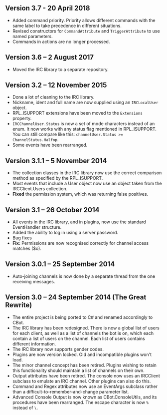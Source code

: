 Version 3.7 - 20 April 2018
---------------------------

* Added command priority. Priority allows different commands with the same label to take precedence in different situations.
* Revised constructors for `CommandAttribute` and `TriggerAttribute` to use named parameters.
* Commands in actions are no longer processed.

Version 3.6 – 2 August 2017
---------------------------

* Moved the IRC library to a separate repository.

Version 3.2 – 12 November 2015
------------------------------

* Done a lot of cleaning to the IRC library.
* Nickname, ident and full name are now supplied using an `IRCLocalUser` object.
* RPL_ISUPPORT extensions have been moved to the `Extensions` property.
* `IRCChannelUser.Status` is now a set of mode characters instead of an enum. It now works with any status flag mentioned in RPL_ISUPPORT. You can still compare like this: `channelUser.Status >= ChannelStatus.Halfop`.
* Some events have been rearranged.

Version 3.1.1 – 5 November 2014
-------------------------------

* The collection classes in the IRC library now use the correct comparison method as specified by the RPL_ISUPPORT.
* Most events that include a User object now use an object taken from the IRCClient.Users collection.
* **Fixed** the permission system, which was returning false positives.

Version 3.1 – 26 October 2014
-----------------------------

* All events in the IRC library, and in plugins, now use the standard EventHandler structure.
* Added the ability to log in using a server password.
* Bug fixes
* **Fix:** Permissions are now recognised correctly for channel access matches ($o).

Version 3.0.1 – 25 September 2014
---------------------------------

* Auto-joining channels is now done by a separate thread from the one receiving messages.

Version 3.0 – 24 September 2014 (The Great Rewrite)
---------------------------------------------------

* The entire project is being ported to C# and renamed accordingly to CBot.
* The IRC library has been redesigned. There is now a global list of users for each client, as well as a list of channels the bot is on, which each contain a list of users on the channel. Each list of users contains different information.
* The IRC library now supports gender codes.
* Plugins are now version locked. Old and incompatible plugins won't load.
* The minor channel concept has been retired. Plugins wishing to retain this functionality should maintain a list of channels on their own.
* Output attributes have been retired. The console now uses an IRCClient subclass to emulate an IRC channel. Other plugins can also do this.
* Command and Regex attributes now use an EventArgs subclass rather than a difficult-to-remember-and-change parameter list.
* Advanced Console Output is now known as CBot.ConsoleUtils, and its procedures have been rearranged. The escape character is now `%` instead of `\`.
